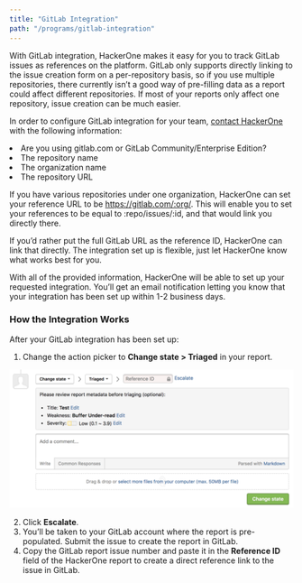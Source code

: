 ```yaml
---
title: "GitLab Integration"
path: "/programs/gitlab-integration"
---
```


With GitLab integration, HackerOne makes it easy for you to track GitLab issues as references on the platform. GitLab only supports directly linking to the issue creation form on a per-repository basis, so if you use multiple repositories, there currently isn’t a good way of pre-filling data as a report could affect different repositories. If most of your reports only affect one repository, issue creation can be much easier.

In order to configure GitLab integration for your team, [contact HackerOne](https://support.hackerone.com/hc/en-us/requests/new) with the following information:

<li> Are you using gitlab.com or GitLab Community/Enterprise Edition?
<li> The repository name
<li> The organization name
<li> The repository URL

If you have various repositories under one organization, HackerOne can set your reference URL to be https://gitlab.com/:org/. This will enable you to set your references to be equal to :repo/issues/:id, and that would link you directly there.

If you’d rather put the full GitLab URL as the reference ID, HackerOne can link that directly.  The integration set up is flexible, just let HackerOne know what works best for you.

With all of the provided information, HackerOne will be able to set up your requested integration. You’ll get an email notification letting you know that your integration has been set up within 1-2 business days.

### How the Integration Works
After your GitLab integration has been set up:
1. Change the action picker to **Change state > Triaged** in your report. 

![integrations](./images/integrations.png)

2. Click **Escalate**.
3. You’ll be taken to your GitLab account where the report is pre-populated. Submit the issue to create the report in GitLab.
4. Copy the GitLab report issue number and paste it in the **Reference ID** field of the HackerOne report to create a direct reference link to the issue in GitLab.  
